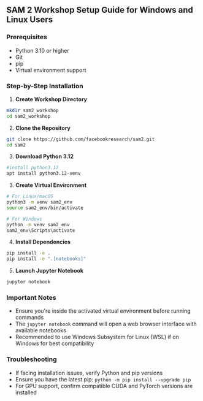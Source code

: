 ## SAM 2 Workshop Setup Guide for Windows and Linux Users

### Prerequisites
- Python 3.10 or higher
- Git
- pip
- Virtual environment support

### Step-by-Step Installation

1. **Create Workshop Directory**
```bash
mkdir sam2_workshop
cd sam2_workshop
```

2. **Clone the Repository**
```bash
git clone https://github.com/facebookresearch/sam2.git
cd sam2
```

3. **Download Python 3.12**
```bash
#install python3.12
apt install python3.12-venv
```

3. **Create Virtual Environment**
```bash
# For Linux/macOS
python3 -m venv sam2_env
source sam2_env/bin/activate

# For Windows
python -m venv sam2_env
sam2_env\Scripts\activate
```

4. **Install Dependencies**
```bash
pip install -e .
pip install -e ".[notebooks]"
```

5. **Launch Jupyter Notebook**
```bash
jupyter notebook
```

### Important Notes
- Ensure you're inside the activated virtual environment before running commands
- The `jupyter notebook` command will open a web browser interface with available notebooks
- Recommended to use Windows Subsystem for Linux (WSL) if on Windows for best compatibility

### Troubleshooting
- If facing installation issues, verify Python and pip versions
- Ensure you have the latest pip: `python -m pip install --upgrade pip`
- For GPU support, confirm compatible CUDA and PyTorch versions are installed

